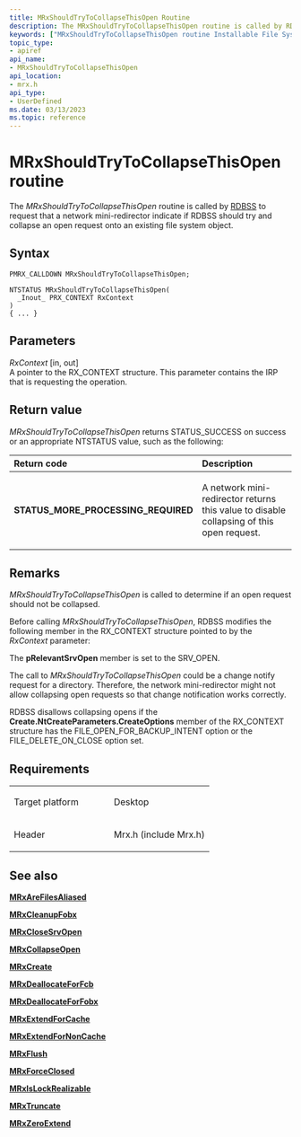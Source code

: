 ```yaml
---
title: MRxShouldTryToCollapseThisOpen Routine
description: The MRxShouldTryToCollapseThisOpen routine is called by RDBSS to request that a network mini-redirector indicate if RDBSS should try and collapse an open request onto an existing file system object.
keywords: ["MRxShouldTryToCollapseThisOpen routine Installable File System Drivers", "PMRX_CALLDOWN"]
topic_type:
- apiref
api_name:
- MRxShouldTryToCollapseThisOpen
api_location:
- mrx.h
api_type:
- UserDefined
ms.date: 03/13/2023
ms.topic: reference
---
```


# MRxShouldTryToCollapseThisOpen routine


The *MRxShouldTryToCollapseThisOpen* routine is called by [RDBSS](./the-rdbss-driver-and-library.md) to request that a network mini-redirector indicate if RDBSS should try and collapse an open request onto an existing file system object.

## Syntax

```ManagedCPlusPlus
PMRX_CALLDOWN MRxShouldTryToCollapseThisOpen;

NTSTATUS MRxShouldTryToCollapseThisOpen(
  _Inout_ PRX_CONTEXT RxContext
)
{ ... }
```

## Parameters

*RxContext* \[in, out\]  
A pointer to the RX\_CONTEXT structure. This parameter contains the IRP that is requesting the operation.

## Return value

*MRxShouldTryToCollapseThisOpen* returns STATUS\_SUCCESS on success or an appropriate NTSTATUS value, such as the following:

<table>
<colgroup>
<col width="50%" />
<col width="50%" />
</colgroup>
<thead>
<tr class="header">
<th align="left">Return code</th>
<th align="left">Description</th>
</tr>
</thead>
<tbody>
<tr class="odd">
<td align="left"><strong>STATUS_MORE_PROCESSING_REQUIRED</strong></td>
<td align="left"><p>A network mini-redirector returns this value to disable collapsing of this open request.</p></td>
</tr>
</tbody>
</table>

 

## Remarks

*MRxShouldTryToCollapseThisOpen* is called to determine if an open request should not be collapsed.

Before calling *MRxShouldTryToCollapseThisOpen*, RDBSS modifies the following member in the RX\_CONTEXT structure pointed to by the *RxContext* parameter:

The **pRelevantSrvOpen** member is set to the SRV\_OPEN.

The call to *MRxShouldTryToCollapseThisOpen* could be a change notify request for a directory. Therefore, the network mini-redirector might not allow collapsing open requests so that change notification works correctly.

RDBSS disallows collapsing opens if the **Create.NtCreateParameters.CreateOptions** member of the RX\_CONTEXT structure has the FILE\_OPEN\_FOR\_BACKUP\_INTENT option or the FILE\_DELETE\_ON\_CLOSE option set.

## Requirements

<table>
<colgroup>
<col width="50%" />
<col width="50%" />
</colgroup>
<tbody>
<tr class="odd">
<td align="left"><p>Target platform</p></td>
<td align="left">Desktop</td>
</tr>
<tr class="even">
<td align="left"><p>Header</p></td>
<td align="left">Mrx.h (include Mrx.h)</td>
</tr>
</tbody>
</table>

## See also


[**MRxAreFilesAliased**](/windows-hardware/drivers/ddi/mrx/nc-mrx-pmrx_chkfcb_calldown)

[**MRxCleanupFobx**](/previous-versions/windows/hardware/drivers/ff549841(v=vs.85))

[**MRxCloseSrvOpen**](/windows-hardware/drivers/ddi/mrx/nc-mrx-pmrx_calldown)

[**MRxCollapseOpen**](mrxcollapseopen.md)

[**MRxCreate**](mrxcreate.md)

[**MRxDeallocateForFcb**](/windows-hardware/drivers/ddi/mrx/nc-mrx-pmrx_deallocate_for_fcb)

[**MRxDeallocateForFobx**](/windows-hardware/drivers/ddi/mrx/nc-mrx-pmrx_deallocate_for_fobx)

[**MRxExtendForCache**](/windows-hardware/drivers/ddi/mrx/nc-mrx-pmrx_extendfile_calldown)

[**MRxExtendForNonCache**](mrxextendfornoncache.md)

[**MRxFlush**](mrxflush.md)

[**MRxForceClosed**](/windows-hardware/drivers/ddi/mrx/nc-mrx-pmrx_forceclosed_calldown)

[**MRxIsLockRealizable**](/windows-hardware/drivers/ddi/mrx/nc-mrx-pmrx_is_lock_realizable)

[**MRxTruncate**](mrxtruncate.md)

[**MRxZeroExtend**](mrxzeroextend.md)

 

